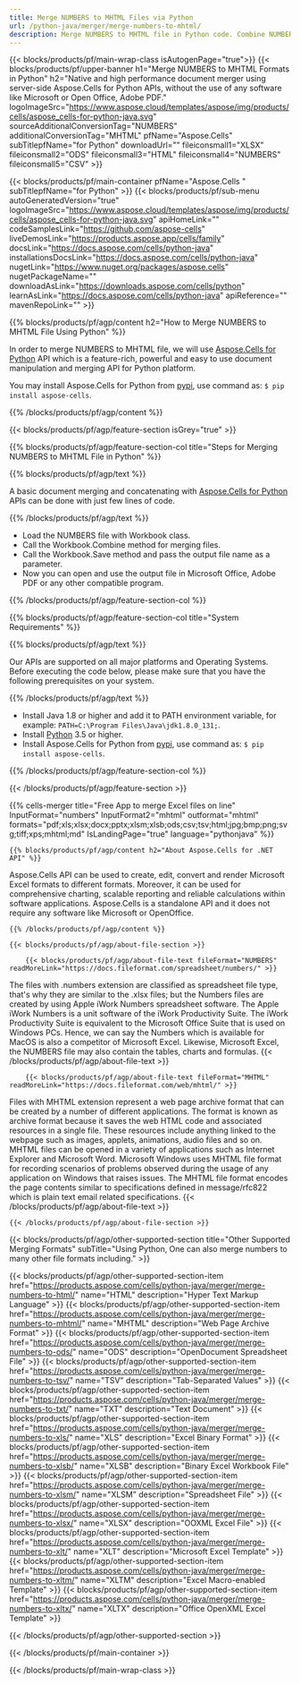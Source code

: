 ```yaml
---
title: Merge NUMBERS to MHTML Files via Python 
url: /python-java/merger/merge-numbers-to-mhtml/ 
description: Merge NUMBERS to MHTML file in Python code. Combine NUMBERS to MHTML file using Python.
---
```


{{< blocks/products/pf/main-wrap-class isAutogenPage="true">}}
{{< blocks/products/pf/upper-banner h1="Merge NUMBERS to MHTML Formats in Python" h2="Native and high performance document merger using server-side Aspose.Cells for Python APIs, without the use of any software like Microsoft or Open Office, Adobe PDF." logoImageSrc="https://www.aspose.cloud/templates/aspose/img/products/cells/aspose_cells-for-python-java.svg" sourceAdditionalConversionTag="NUMBERS" additionalConversionTag="MHTML" pfName="Aspose.Cells" subTitlepfName="for Python" downloadUrl="" fileiconsmall1="XLSX" fileiconsmall2="ODS" fileiconsmall3="HTML" fileiconsmall4="NUMBERS" fileiconsmall5="CSV" >}}

{{< blocks/products/pf/main-container pfName="Aspose.Cells " subTitlepfName="for Python" >}}
{{< blocks/products/pf/sub-menu autoGeneratedVersion="true" logoImageSrc="https://www.aspose.cloud/templates/aspose/img/products/cells/aspose_cells-for-python-java.svg" apiHomeLink="" codeSamplesLink="https://github.com/aspose-cells" liveDemosLink="https://products.aspose.app/cells/family" docsLink="https://docs.aspose.com/cells/python-java" installationsDocsLink="https://docs.aspose.com/cells/python-java" nugetLink="https://www.nuget.org/packages/aspose.cells" nugetPackageName="" downloadAsLink="https://downloads.aspose.com/cells/python" learnAsLink="https://docs.aspose.com/cells/python-java" apiReference="" mavenRepoLink="" >}}

{{% blocks/products/pf/agp/content h2="How to Merge NUMBERS to MHTML File Using Python" %}}

 In order to merge NUMBERS to MHTML file, we will use
 [Aspose.Cells for Python](https://pypi.org/project/aspose-cells) 
 API which is a feature-rich, powerful and easy to use document manipulation and merging API for Python platform. 
 
You may install Aspose.Cells for Python from <a href="https://pypi.org/project/aspose-cells/">pypi</a>, use command as: <code>$ pip install aspose-cells</code>.


{{% /blocks/products/pf/agp/content %}}

{{< blocks/products/pf/agp/feature-section isGrey="true" >}}

{{% blocks/products/pf/agp/feature-section-col title="Steps for Merging NUMBERS to MHTML File in Python" %}}

{{% blocks/products/pf/agp/text %}}

 A basic document merging and concatenating with
 [Aspose.Cells for Python](https://products.aspose.com/cells/python-java) 
 APIs can be done with just few lines of code.

{{% /blocks/products/pf/agp/text %}}

+  Load the NUMBERS file with Workbook class.
+  Call the Workbook.Combine method for merging files.
+  Call the Workbook.Save method and pass the output file name as a parameter.
+  Now you can open and use the output file in Microsoft Office, Adobe PDF or any other compatible program.

{{% /blocks/products/pf/agp/feature-section-col %}}

{{% blocks/products/pf/agp/feature-section-col title="System Requirements" %}}

{{% blocks/products/pf/agp/text %}}

 Our APIs are supported on all major platforms and Operating Systems. Before executing the code below, please make sure that you have the following prerequisites on your system.

{{% /blocks/products/pf/agp/text %}}

- Install Java 1.8 or higher and add it to PATH environment variable, for example: <code>PATH=C:\Program Files\Java\jdk1.8.0_131;</code>.
- Install [Python](https://www.python.org/downloads/) 3.5 or higher. 
- Install Aspose.Cells for Python from <a href="https://pypi.org/project/aspose-cells/">pypi</a>, use command as: <code>$ pip install aspose-cells</code>.


{{% /blocks/products/pf/agp/feature-section-col %}}

{{< /blocks/products/pf/agp/feature-section >}}

{{% cells-merger title="Free App to merge Excel files on line" InputFormat="numbers" InputFormat2="mhtml" outformat="mhtml" formats="pdf;xls;xlsx;docx;pptx;xlsm;xlsb;ods;csv;tsv;html;jpg;bmp;png;svg;tiff;xps;mhtml;md" IsLandingPage="true" language="pythonjava" %}}
 
<!-- aboutfile Starts -->

    {{% blocks/products/pf/agp/content h2="About Aspose.Cells for .NET API" %}}

 Aspose.Cells API can be used to create, edit, convert and render Microsoft Excel formats to different formats. Moreover, it can be used for comprehensive charting, scalable reporting and reliable calculations within software applications. Aspose.Cells is a standalone API and it does not require any software like Microsoft or OpenOffice.  



    {{% /blocks/products/pf/agp/content %}}

    {{< blocks/products/pf/agp/about-file-section >}}

        {{< blocks/products/pf/agp/about-file-text fileFormat="NUMBERS" readMoreLink="https://docs.fileformat.com/spreadsheet/numbers/" >}}
The files with .numbers extension are classified as spreadsheet file type, that's why they are similar to the .xlsx files; but the Numbers files are created by using Apple iWork Numbers spreadsheet software. The Apple iWork Numbers is a unit software of the iWork Productivity Suite. The iWork Productivity Suite is equivalent to the Microsoft Office Suite that is used on Windows PCs. Hence, we can say the Numbers which is available for MacOS is also a competitor of Microsoft Excel. Likewise, Microsoft Excel, the NUMBERS file may also contain the tables, charts and formulas. 
        {{< /blocks/products/pf/agp/about-file-text >}}
        
        {{< blocks/products/pf/agp/about-file-text fileFormat="MHTML" readMoreLink="https://docs.fileformat.com/web/mhtml/" >}}
Files with MHTML extension represent a web page archive format that can be created by a number of different applications. The format is known as archive format because it saves the web HTML code and associated resources in a single file. These resources include anything linked to the webpage such as images, applets, animations, audio files and so on. MHTML files can be opened in a variety of applications such as Internet Explorer and Microsoft Word. Microsoft Windows uses MHTML file format for recording scenarios of problems observed during the usage of any application on Windows that raises issues. The MHTML file format encodes the page contents similar to specifications defined in message/rfc822 which is plain text email related specifications.
        {{< /blocks/products/pf/agp/about-file-text >}}

    {{< /blocks/products/pf/agp/about-file-section >}}

<!-- aboutfile Ends -->

{{< blocks/products/pf/agp/other-supported-section title="Other Supported Merging Formats" subTitle="Using Python, One can also merge numbers to many other file formats including." >}}

{{< blocks/products/pf/agp/other-supported-section-item href="https://products.aspose.com/cells/python-java/merger/merge-numbers-to-html/" name="HTML" description="Hyper Text Markup Language" >}}
{{< blocks/products/pf/agp/other-supported-section-item href="https://products.aspose.com/cells/python-java/merger/merge-numbers-to-mhtml/" name="MHTML" description="Web Page Archive Format" >}}
{{< blocks/products/pf/agp/other-supported-section-item href="https://products.aspose.com/cells/python-java/merger/merge-numbers-to-ods/" name="ODS" description="OpenDocument Spreadsheet File" >}}
{{< blocks/products/pf/agp/other-supported-section-item href="https://products.aspose.com/cells/python-java/merger/merge-numbers-to-tsv/" name="TSV" description="Tab-Separated Values" >}}
{{< blocks/products/pf/agp/other-supported-section-item href="https://products.aspose.com/cells/python-java/merger/merge-numbers-to-txt/" name="TXT" description="Text Document" >}}
{{< blocks/products/pf/agp/other-supported-section-item href="https://products.aspose.com/cells/python-java/merger/merge-numbers-to-xls/" name="XLS" description="Excel Binary Format" >}}
{{< blocks/products/pf/agp/other-supported-section-item href="https://products.aspose.com/cells/python-java/merger/merge-numbers-to-xlsb/" name="XLSB" description="Binary Excel Workbook File" >}}
{{< blocks/products/pf/agp/other-supported-section-item href="https://products.aspose.com/cells/python-java/merger/merge-numbers-to-xlsm/" name="XLSM" description="Spreadsheet File" >}}
{{< blocks/products/pf/agp/other-supported-section-item href="https://products.aspose.com/cells/python-java/merger/merge-numbers-to-xlsx/" name="XLSX" description="OOXML Excel File" >}}
{{< blocks/products/pf/agp/other-supported-section-item href="https://products.aspose.com/cells/python-java/merger/merge-numbers-to-xlt/" name="XLT" description="Microsoft Excel Template" >}}
{{< blocks/products/pf/agp/other-supported-section-item href="https://products.aspose.com/cells/python-java/merger/merge-numbers-to-xltm/" name="XLTM" description="Excel Macro-enabled Template" >}}
{{< blocks/products/pf/agp/other-supported-section-item href="https://products.aspose.com/cells/python-java/merger/merge-numbers-to-xltx/" name="XLTX" description="Office OpenXML Excel Template" >}}

{{< /blocks/products/pf/agp/other-supported-section >}}

{{< /blocks/products/pf/main-container >}}
    
{{< /blocks/products/pf/main-wrap-class >}}
